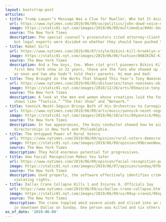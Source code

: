 ```yaml
---
layout: bootstrap-post
articles:
- title: Trump Lawyer’s Message Was a Clue for Mueller, Who Set It Aside
  url: https://www.nytimes.com/2019/06/09/us/politics/john-dowd-voice-mail.html
  image: https://static01.nyt.com/images/2019/06/09/multimedia/09dc-dowd/09dc-dowd-facebookJumbo.jpg
  source: The New York Times
  description: The special counsel’s prosecutors cited attorney-client privilege,
    but legal experts were divided on whether they should have pushed to learn more.
- title: Rebel Girls
  url: https://www.nytimes.com/2019/06/07/style/bikini-kill-brooklyn-steel.html
  image: https://static01.nyt.com/images/2019/06/06/fashion/06BIKINI-KILL-FANS-hildreth-parnes/merlin_155874651_a20002ae-e3cc-4015-a704-3a2676211f68-facebookJumbo.jpg
  source: The New York Times
  description: And a few boys, too. When riot grrrl pioneers Bikini Kill played their
    first New York show in 22 years, these are the fans who showed up — one as early
    as noon and two who hadn’t told their parents. Hi mom and dad!
- title: They Brought Us the Works That Shaped This Year’s Tony Nominees
  url: https://www.nytimes.com/2019/06/05/obituaries/tonys-nominees-obits.html
  image: https://static01.nyt.com/images/2018/12/26/arts/05mazzie-tony-obits/26death-quotes-mazzie-facebookJumbo.jpg
  source: The New York Times
  description: A look at the men and women whose creations laid the foundations for
    shows like “Tootsie,” “The Cher Show” and “Network.”
- title: Yannick Nezét-Séguin Brings Both of His Orchestras to Carnegie Hall
  url: https://www.nytimes.com/2019/06/09/arts/music/yannick-nezet-seguin-carnegie-review.html
  image: https://static01.nyt.com/images/2019/06/10/arts/09yannick/09yannick-facebookJumbo.jpg
  source: The New York Times
  description: In two appearances, the busy conductor showed how he aims to balance
    directorships in New York and Philadelphia.
- title: The Untapped Power of Rural Voters
  url: https://www.nytimes.com/2019/06/09/opinion/rural-voters-democrats.html
  image: https://static01.nyt.com/images/2019/06/09/opinion/09brownNew/09brownNew-facebookJumbo.jpg
  source: The New York Times
  description: They hold enormous potential for progressives.
- title: How Facial Recognition Makes You Safer
  url: https://www.nytimes.com/2019/06/09/opinion/facial-recognition-police-new-york-city.html
  image: https://static01.nyt.com/images/2019/06/07/opinion/sunday/07Oneill/07Oneill-facebookJumbo.jpg
  source: The New York Times
  description: Used properly, the software effectively identifies crime suspects without
    violating rights.
- title: Dallas Crane Collapse Kills 1 and Injures 6, Officials Say
  url: https://www.nytimes.com/2019/06/09/us/dallas-crane-collapse.html
  image: https://static01.nyt.com/images/2019/06/09/us/09xp-crane2/09xp-crane2-facebookJumbo.jpg
  source: The New York Times
  description: The crane toppled amid severe winds and sliced into an apartment complex
    in downtown Dallas on Sunday. One person was killed and six others were injured.
as_of_date: '2019-06-09'
---
```


